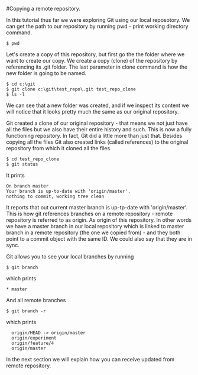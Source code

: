 #Copying a remote repository. 

In this tutorial thus far we were exploring Git using our local reposotory. We can get the path to our repository by running pwd - print working directory command. 

    $ pwd 

Let's create a copy of this repository, but first go the the folder where we want to create our copy. We create a copy (clone) of the repository by referencing its .git folder. The last parameter in clone command is how the new folder is going to be named. 

    $ cd c:\git 
    $ git clone c:\git\test_repo\.git test_repo_clone
    $ ls -l 
    
We can see that a new folder was created, and if we inspect its content we will notice that it looks pretty much the same as our original repository. 

Git created a clone of our original repository - that means we not just have all the files but we also have their entire history and such. This is now a fully functioning repository. In fact, Git did a little more than just that. Besides copying all the files Git also created links (called references) to the original repository from which it cloned all the files. 

    $ cd test_repo_clone
    $ git status 
    
It prints 

    On branch master
    Your branch is up-to-date with 'origin/master'.
    nothing to commit, working tree clean

It reports that out current master branch is up-tp-date with 'origin/master'. This is how git references branches on a remote repository - remote repository is referred to as origin. As origin of this repository. In other words we have a master branch in our local repository which is linked to master branch in a remote repository (the one we copied from) - and they both point to a commit object with the same ID. We could also say that they are in sync. 

Git allows you to see your local branches by running 

    $ git branch 
    
which prints 

    * master
    
And all remote branches 

    $ git branch -r 
    
which prints 

      origin/HEAD -> origin/master
      origin/experiment
      origin/feature/4
      origin/master
    
In the next section we will explain how you can receive updated from remote repository.